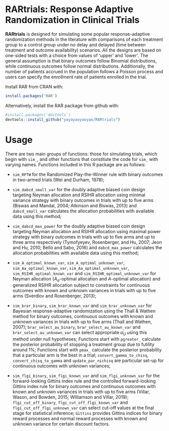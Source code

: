 RARtrials: Response Adaptive Randomization in Clinical Trials
============================================================

**RARtrials** is designed for simulating some popular response-adaptive randomization methods in the literature with comparisons of each treatment group to a control group under no delay and delayed (time between treatment and outcome availability) scenarios. All the designs are based on one-sided tests with a choice from values of 'upper' and 'lower'. The general assumption is that binary outcomes follow Binomial distributions, while continuous outcomes follow normal distributions. Additionally, the number of patients accrued in the population follows a Poisson process and users can specify the enrollment rate of patients enrolled in the trial. 

Install RAR from CRAN with:

```r
install.packages('RAR')
```

Alternatively, install the RAR package from github with:


```r
#install.packages('devtools')
devtools::install_github("yayayaoyaoyao/RARtrials")
```

# Usage
There are two main groups of functions: those for simulating trials, which begin with `sim_`, and other functions that constitute the code for `sim_` with varying names. Functions included in this R package are as follows:

- `sim_RPTW` for the Randomized Play-the-Winner rule with binary outcomes in two-armed trials (Wei and Durham, 1978);

- `sim_dabcd_small_var` for the doubly adaptive biased coin design targeting Neyman allocation and RSIHR allocation using minimal variance strategy with binary outcomes in trials with up to five arms (Biswas and Mandal, 2004; Atkinson and Biswas, 2013) and `dabcd_small_var` calculates the allocation probabilities with available data using this method;

- `sim_dabcd_max_power` for the doubly adaptive biased coin design targeting Neyman allocation and RSIHR allocation using maximal power strategy with binary outcomes in trials with up to five arms and up to three arms respectively (Tymofyeyev, Rosenberger, and Hu, 2007; Jeon and Hu, 2010; Bello and Sabo, 2016) and `dabcd_max_power` calculates the allocation probabilities with available data using this method;

- `sim_A_optimal_known_var`, `sim_A_optimal_unknown_var`, `sim_Aa_optimal_known_var`, `sim_Aa_optimal_unknown_var`, `sim_RSIHR_optimal_known_var` and `sim_RSIHR_optimal_unknown_var` for Neyman allocation ($A_a$-optimal allocation and $A$-optimal allocation) and generalized RSIHR allocation subject to constraints for continuous outcomes with known and unknown variances in trials with up to five arms (Sverdlov and Rosenberger, 2013);

- `sim_brar_binary`, `sim_brar_known_var` and `sim_brar_unknown_var` for Bayesian response-adaptive randomization using the Thall & Wathen method for binary outcomes, continuous outcomes with known and unknown variances in trials with up to five arms (Thall and Wathen, 2007); `brar_select_au_binary`, `brar_select_au_known_var` and `brar_select_au_unknown_var` can select appropriate $a_U$ using this method under null hypotheses; Functions start with `pgreater_` calculate the posterior probability of stopping a treatment group due to futility around $1\%$; Functions start with `pmax_` calculate the posterior probability that a particular arm is the best in a trial; `convert_gamma_to_chisq`, `convert_chisq_to_gamma` and `update_par_nichisq` are particular set-up for continuous outcomes with unknown variances;


- `sim_flgi_binary`, `sim_flgi_known_var` and `sim_flgi_unknown_var` for the forward-looking Gittins index rule and the controlled forward-looking Gittins index rule for binary outcomes and continuous outcomes with known and unknown variances in trials with up to five arms (Villar, Wason, and Bowden, 2015; Williamson and Villar, 2019); `flgi_cut_off_binary`, `flgi_cut_off_flgi_known_var` and `flgi_cut_off_flgi_unknown_var` can select cut-off values at the final stage for statistical inference; `Gittins` provides Gittins indices for binary reward processes and normal reward processes with known and unknown variance for certain discount factors.


